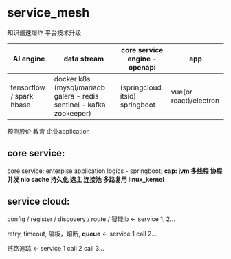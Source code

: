 # service_mesh
知识倍速爆炸  平台技术升级  

AI engine | data stream | **core service engine** - openapi | app 
--- | --- | --- | ---
tensorflow / spark hbase | docker k8s (mysql/mariadb galera - redis sentinel - kafka zookeeper)  | (springcloud itsio) springboot | vue(or react)/electron

预测股价 教育 企业application



## core service:
core service: enterpise application logics - springboot; **cap: jvm 多线程 协程 并发 nio cache 持久化 选主 连接池 多路复用  linux_kernel**



## service cloud:

config / register / discovery / route / 智能lb <- service 1, 2...

retry, timeout, 隔板，熔断, **queue** <- service 1 call 2...

链路追踪 <- service 1 call 2 call 3...
